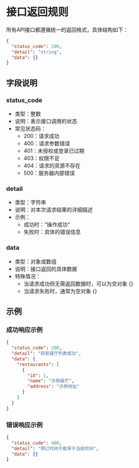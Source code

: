 # 接口返回规则

所有API接口都遵循统一的返回格式，具体结构如下：

```json
{
  "status_code": 200,
  "detail": "string",
  "data": {}
}
```

## 字段说明

### status_code
- 类型：整数
- 说明：表示接口调用的状态
- 常见状态码：
  - 200：请求成功
  - 400：请求参数错误
  - 401：未授权或登录已过期
  - 403：权限不足
  - 404：请求的资源不存在
  - 500：服务器内部错误

### detail
- 类型：字符串
- 说明：对本次请求结果的详细描述
- 示例：
  - 成功时："操作成功"
  - 失败时：具体的错误信息

### data
- 类型：对象或数组
- 说明：接口返回的具体数据
- 特殊情况：
  - 当请求成功但无需返回数据时，可以为空对象 {}
  - 当请求失败时，通常为空对象 {}

## 示例

### 成功响应示例
```json
{
  "status_code": 200,
  "detail": "获取餐厅列表成功",
  "data": {
    "restaurants": [
      {
        "id": 1,
        "name": "示例餐厅",
        "address": "示例地址"
      }
    ]
  }
}
```

### 错误响应示例
```json
{
  "status_code": 400,
  "detail": "预订时间不能早于当前时间",
  "data": {}
}
```